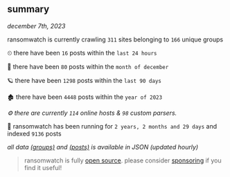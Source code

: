 
## summary
_december 7th, 2023_

ransomwatch is currently crawling `311` sites belonging to `166` unique groups

⏲ there have been `16` posts within the `last 24 hours`

🦈 there have been `80` posts within the `month of december`

🪐 there have been `1298` posts within the `last 90 days`

🏚 there have been `4448` posts within the `year of 2023`

_⚙️ there are currently `114` online hosts & `98` custom parsers._

🦕 ransomwatch has been running for `2 years, 2 months and 29 days` and indexed `9136` posts

_all data  [(groups)](http://ransomwhat.telemetry.ltd/groups) and [(posts)](http://ransomwhat.telemetry.ltd/posts) is available in JSON (updated hourly)_

> ransomwatch is fully [open source](https://github.com/joshhighet/ransomwatch#ransomwatch--). please consider [sponsoring](https://github.com/sponsors/joshhighet) if you find it useful!
